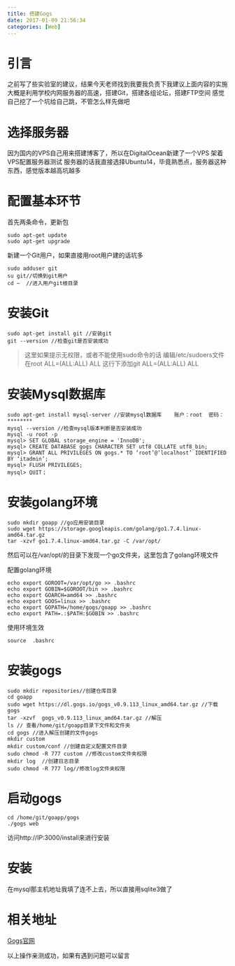 ```yaml
---
title: 搭建Gogs
date: 2017-01-09 21:56:34
categories: [Web]
---
```

# 引言
之前写了些实验室的建议，结果今天老师找到我要我负责下我建议上面内容的实施
大概是利用学校内网服务器的高速，搭建Git，搭建各组论坛，搭建FTP空间
感觉自己挖了一个坑给自己跳，不管怎么样先做吧
# 选择服务器
因为国内的VPS自己用来搭建博客了，所以在DigitalOcean新建了一个VPS
架着VPS配置服务器测试
服务器的话我直接选择Ubuntu14，毕竟熟悉点，服务器这种东西，感觉版本越高坑越多
# 配置基本环节
首先两条命令，更新包
``` 
sudo apt-get update
sudo apt-get upgrade
```
新建一个Git用户，如果直接用root用户建的话坑多
```
sudo adduser git 
su git//切换到git用户
cd ~  //进入用户git根目录
```
<!--more-->
# 安装Git
```
sudo apt-get install git //安装git
git --version //检查git是否安装成功
```
>这里如果提示无权限，或者不能使用sudo命令的话
编辑/etc/sudoers文件 在root ALL=(ALL:ALL) ALL 这行下添加git ALL=(ALL:ALL) ALL

# 安装Mysql数据库
```
sudo apt-get install mysql-server //安装mysql数据库    账户：root  密码：********
mysql --version //检查mysql版本判断是否安装成功
mysql -u root -p
mysql> SET GLOBAL storage_engine = 'InnoDB';
mysql> CREATE DATABASE gogs CHARACTER SET utf8 COLLATE utf8_bin;
mysql> GRANT ALL PRIVILEGES ON gogs.* TO ‘root’@‘localhost’ IDENTIFIED BY ‘itadmin’;
mysql> FLUSH PRIVILEGES;
mysql> QUIT；
```
# 安装golang环境
``` 
sudo mkdir goapp //go应用安装目录
sudo wget https://storage.googleapis.com/golang/go1.7.4.linux-amd64.tar.gz
tar -xzvf go1.7.4.linux-amd64.tar.gz -C /var/opt/
```
然后可以在/var/opt/的目录下发现一个go文件夹，这里包含了golang环境文件

配置golang环境
``` 
echo export GOROOT=/var/opt/go >> .bashrc
echo export GOBIN=$GOROOT/bin >> .bashrc
echo export GOARCH=amd64 >> .bashrc
echo export GOOS=linux >> .bashrc
echo export GOPATH=/home/gogs/goapp >> .bashrc
echo export PATH=.:$PATH:$GOBIN >> .bashrc
```
使用环境生效
```
source  .bashrc
```
# 安装gogs
``` 
sudo mkdir repositories//创建仓库目录
cd goapp 
sudo wget https://dl.gogs.io/gogs_v0.9.113_linux_amd64.tar.gz //下载gogs
tar -xzvf  gogs_v0.9.113_linux_amd64.tar.gz //解压
ls // 查看/home/git/goapp目录下文件和文件夹
cd gogs //进入解压创建的文件gogs
mkdir custom
mkdir custom/conf //创建自定义配置文件目录
sudo chmod -R 777 custom //修改custom文件夹权限
mkdir log  //创建日志目录
sudo chmod -R 777 log//修改log文件夹权限
```
# 启动gogs
```
cd /home/git/goapp/gogs
./gogs web
```
访问http://IP:3000/install来进行安装

# 安装
在mysql那主机地址我填了连不上去，所以直接用sqlite3做了

# 相关地址
[Gogs官网](https://gogs.io)

以上操作亲测成功，如果有遇到问题可以留言


